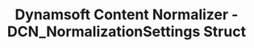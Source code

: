 ---
title: Dynamsoft Content Normalizer - DCN_NormalizationSettings Struct
keywords: dcn_normalizationsettings, struct, api, api reference, c, c language, c++, cplusplus, dcn, documentation
description: Dynamsoft Content Normalizer - DCN_NormalizationSettings Struct
---